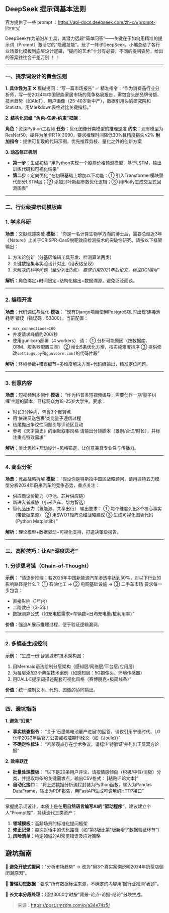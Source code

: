 ## DeepSeek 提示词基本法则

官方提供了一些 prompt ：https://api-docs.deepseek.com/zh-cn/prompt-library/



DeepSeek作为前沿AI工具，其潜力远超“简单问答”——关键在于如何用精准的提示词（Prompt）激活它的“隐藏技能”。玩了一阵子DeepSeek，小编总结了各行业场景化模板到底层设计逻辑，“提问的艺术”十分有必要，不同的提问姿势，给出的答案往往会千差万别 ！！

------

### 一、提示词设计的黄金法则

**1. 具体性为王**
❌ 模糊提问：“写一篇市场报告”
✅ 精准指令：“作为消费品行业分析师，写一份2024年中国智能家居市场的竞争格局报告，需包含头部品牌份额、技术趋势（如AIoT）、用户画像（25-40岁新中产），数据引用头豹研究院和Statista，用Markdown表格对比关键指标。”



**2. 结构化思维**
**“角色-任务-约束”框架**：

**角色**：资深Python工程师
**任务**：优化图像分类模型的推理速度
**约束**：现有模型为ResNet50，硬件为单卡RTX 3090，要求推理时间降低30%且精度损失≤2%
**附加指令**：提供可复现的代码示例，优先推荐剪枝、量化之外的创新方案

**3. 动态修正机制**

- **第一步**：生成初稿
  “用Python实现一个股票价格预测模型，基于LSTM，输出训练代码和可视化结果”
- **第二步**：定向优化
  “在初稿基础上增加以下功能：① 引入Transformer模块替代部分LSTM层；② 添加贝叶斯超参数优化逻辑；③ 用Plotly生成交互式回测图表”

------

### 二、行业级提示词模板库

### 1. 学术科研

**场景**：文献综述突破
**模板**：
“你是一名计算生物学方向的博士后，需要总结近3年《Nature》上关于CRISPR-Cas9脱靶效应检测技术的突破性研究。请按以下框架输出：

1. 方法论创新（分基因编辑工具开发、检测算法两类）
2. 关键数据集与实验设计对比（用表格呈现）
3. 未解决的科学问题（至少列出3点）
   *要求引用2021年后论文，标注DOI编号*”

**解析**：角色绑定+时间限定+结构化输出+数据溯源，避免泛泛而谈。

------

### 2. 编程开发

**场景**：代码调试与优化
**模板**：
“现有Django项目使用PostgreSQL时出现‘连接池耗尽’错误（错误码：53300），当前配置：

- `max_connections=100`
- 并发请求峰值约200/秒
- 使用gunicorn部署（4 workers）
  请：
  ① 分析可能原因（按数据库、ORM、服务器配置三类）
  ② 给出5条优化方案，按实施难度排序
  ③ 提供修改`settings.py`和`gunicorn.conf`的代码片段”

**解析**：环境参数+错误细节+多维度解决方案+代码级输出，精准定位问题。

------

### 3. 创意内容

**场景**：短视频剧本创作
**模板**：
“作为科普类短视频编导，需要创作一期‘量子纠缠’主题的脚本，目标观众为18-25岁大学生。要求：

- 时长3分钟内，包含3个反转点
- 用‘快递员送包裹’类比量子通信过程
- 结尾抛出争议性问题引导评论区互动
- 参考《天才简史》的幽默叙事风格
  请输出分镜脚本（景别/台词/时长），并标注重点特效需求”

**解析**：类比思维+互动设计+风格锚定，让创意兼具专业性与传播力。

------

### 4. 商业分析

**场景**：竞品战略拆解
**模板**：
“假设你是特斯拉中国区战略顾问，请用波特五力模型分析2024年蔚来汽车的竞争态势，重点关注：

- 供应商议价能力（电池、芯片供应链）
- 新进入者威胁（小米汽车、华为智选）
- 替代品压力（氢能源、共享出行）
  输出要求：
  ① 每个维度列出3个核心事实（带数据来源）
  ② 用SWOT矩阵总结战略建议
  ③ 生成可视化图表代码（Python Matplotlib）”

**解析**：理论模型+数据驱动+可视化支持，打造决策级报告。

------

### 三、高阶技巧：让AI“深度思考”

### 1. 分步思考链（Chain-of-Thought）

**示例**：
“请逐步推理：若2025年中国新能源汽车渗透率达到50%，对以下行业的影响路径是什么？
① 石油化工 → ② 电网基础设施 → ③ 二手车市场
要求每一步包含：

- 直接影响（1年内）
- 二阶效应（3-5年）
- 数据测算公式（如充电桩需求=车辆数×日均充电量/桩利用率）”

**价值**：强迫AI展示推理过程，便于验证逻辑漏洞。

------

### 2. 多模态生成控制

**示例**：
“生成一份‘智慧城市’技术架构图：

1. 用Mermaid语法绘制分层架构（感知层/网络层/平台层/应用层）
2. 为每层添加3个典型技术案例（如感知层：5G摄像头、环境传感器）
3. 用DALL·E提示词描述配套可视化风格（赛博朋克+极简线条）”

**价值**：统一控制文本、代码、图像的协同输出。

------

### 四、避坑指南

**1. 避免“幻觉”**

- **事实核查指令**：
  “关于‘石墨烯电池量产进展’的回答，请仅引用宁德时代、LG化学2023年后官方公告或权威期刊论文（如《Joule》）”
- **不确定性标注**：
  “若某观点存在学术争议，请标注‘待验证’并列出正反双方论据”

**2. 效率跃迁**

- **批量处理模板**：
  “以下是20条用户评论，请按情感倾向（积极/中性/消极）分类，并提取每条的关键需求点，输出CSV格式：
  [粘贴评论文本]”
- **自动化接口**：
  “将上述数据分析流程封装为Python函数，输入为Pandas DataFrame，输出为PDF报告，用FastAPI生成可调用的HTTP接口”

------

掌握提示词设计，本质上是在**用自然语言编写AI的“驱动程序”**。建议建立个人“Prompt库”，持续迭代三类资产：

1. **领域模板**：高频场景的标准化提问框架
2. **修正记录**：每次对话中的优化路径（如“第3版比第1版新增了数据验证环节”）
3. **风险清单**：特定领域的AI常见错误及应对策略

## 避坑指南

🚫 **避免开放式提问**："分析市场趋势" → 改为"用3个真实案例说明2024年奶茶店倒闭潮原因"。

🚫 **警惕幻觉数据**：要求"所有数据标注来源，不确定的内容用'据行业推测'表述"。

🚫 **长文本分段处理**：超过3000字时按"背景-论点-论据-结论"分块生成。



> 来源：https://post.smzdm.com/p/a34e74z5/